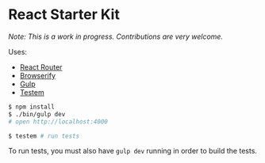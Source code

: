 React Starter Kit
=================

*Note: This is a work in progress. Contributions are very welcome.*

Uses:

- [React Router](https://github.com/rackt/react-router)
- [Browserify](http://browserify.org/)
- [Gulp](http://gulpjs.com/)
- [Testem](https://github.com/airportyh/testem)

```sh
$ npm install
$ ./bin/gulp dev
# open http://localhost:4000

$ testem # run tests
```

To run tests, you must also have `gulp dev` running in order to build the tests.